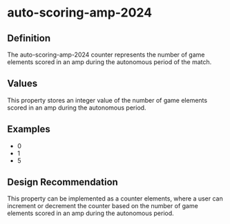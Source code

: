 # auto-scoring-amp-2024

## Definition
The auto-scoring-amp-2024 counter represents the number of game elements scored in an amp during the autonomous period of the match.

## Values
This property stores an integer value of the number of game elements scored in an amp during the autonomous period.

## Examples
- 0
- 1
- 5

## Design Recommendation
This property can be implemented as a counter elements, where a user can increment or decrement the counter based on the number of game elements scored in an amp during the autonomous period.
